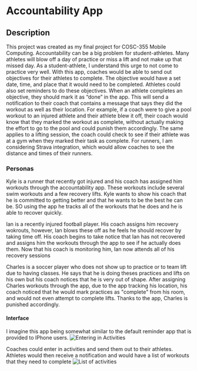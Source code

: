 # Accountability App

## Description

This project was created as my final project for COSC-355 Mobile Computing. Accountability can be a big problem for student-athletes.
Many athletes will blow off a day of practice or miss a lift and not make up that missed day. As a student-athlete, I understand this urge to not come to practice very well. 
With this app, coaches would be able to send out objectives for their athletes to complete. The objective would have a set date, time, and place that it would need to be completed. 
Athletes could also set reminders to do these objectives. When an athlete completes an objective, they should mark it as “done” in the app. 
This will send a notification to their coach that contains a message that says they did the workout as well as their location. 
For example, if a coach were to give a pool workout to an injured athlete and their athlete blew it off, their coach would know that they marked the workout as complete, without actually making the effort to go to the pool and could punish them accordingly. 
The same applies to a lifting session, the coach could check to see if their athlete was at a gym when they marked their task as complete. 
For runners, I am considering Strava integration, which would allow coaches to see the distance and times of their runners.


### Personas
Kyle is a runner that recently got injured and his coach has assigned him workouts through the accountability app. These workouts include several swim workouts and a few recovery lifts.
Kyle wants to show his coach that he is committed to getting better and that he wants to be the best he can be. SO using the app he tracks all of the workouts that he does and he is able to recover quickly.

Ian is a recently injured football player. His coach assigns him recovery wokrouts, however, Ian blows these off as he feels he should recover by taking time off.
His coach begins to take notice that Ian has not recovered and assigns him the workouts through the app to see if he actually does them. Now that his coach
is monitoring him, Ian now attends all of his recovery sessions

Charles is a soccer player who does not show up to practice or to team lift due to having classes. He says that he is doing theses practices and lifts on his own but his coach notices that he is very out of shape.
After assigning Charles workouts through the app, due to the app tracking his location, his coach noticed that he would mark practices as "complete" from his room, and would not even attempt to complete lifts.
Thanks to the app, Charles is punished accordingly.

#### Interface
I imagine this app being somewhat similar to the default reminder app that is provided to IPhone users. 
![Entering in Activities](https://support.apple.com/library/content/dam/edam/applecare/images/en_US/iOS/ios15-iphone-12-pro-reminders-new-reminder.jpg)


Coaches could enter in activities and send them out to their athletes.
Athletes would then receive a notification and would have a list of workouts that they need to complete
![List of activities](https://support.apple.com/library/content/dam/edam/applecare/images/en_US/iOS/ios15-iphone-12-pro-reminders-remind-while-messaging.jpg)
